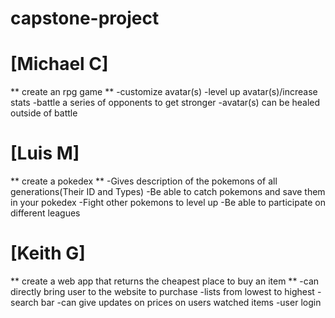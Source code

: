 # capstone-project
# [Michael C]
** create an rpg game **
-customize avatar(s)
-level up avatar(s)/increase stats
-battle a series of opponents to get stronger
-avatar(s) can be healed outside of battle

# [Luis M]
** create a pokedex **
-Gives description of the pokemons of all generations(Their ID and Types)
-Be able to catch pokemons and save them in your pokedex
-Fight other pokemons to level up
-Be able to participate on different leagues


# [Keith G]
** create a web app that returns the cheapest place to buy an item **
-can directly bring user to the website to purchase
-lists from lowest to highest
-search bar
-can give updates on prices on users watched items 
-user login